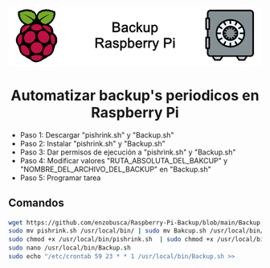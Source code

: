 ![](images/front.png)

# <div align="center">Automatizar backup's periodicos en Raspberry Pi

* Paso 1: Descargar "pishrink.sh" y "Backup.sh"  
* Paso 2: Instalar "pishrink.sh" y "Backup.sh"
* Paso 3: Dar permisos de ejecución a "pishrink.sh" y "Backup.sh"
* Paso 4: Modificar valores "RUTA_ABSOLUTA_DEL_BAKCUP" y "NOMBRE_DEL_ARCHIVO_DEL_BACKUP" en "Backup.sh"
* Paso 5: Programar tarea
  
## Comandos ##
```bash 
wget https://github.com/enzobusca/Raspberry-Pi-Backup/blob/main/Backup.sh | wget https://github.com/enzobusca/Raspberry-Pi-Backup/blob/main/pishrink.sh
sudo mv pishrink.sh /usr/local/bin/ | sudo mv Bakcup.sh /usr/local/bin/
sudo chmod +x /usr/local/bin/pishrink.sh  | sudo chmod +x /usr/local/bin/Bakcup.sh
sudo nano /usr/local/bin/Backup.sh
sudo echo "/etc/crontab 59 23 * * 1 /usr/local/bin/Backup.sh >> 
```
